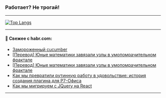 ### Работает? Не трогай!

---
<!--
#### 🛠️ Technical stack:

![Java](https://img.shields.io/badge/Java-informational?logo=Oracle&style=flat&logoColor=white&color=FF4500)
![Kotlin](https://img.shields.io/badge/Kotlin-informational?logo=Kotlin&style=flat&logoColor=white&color=774D97)
![TS](https://img.shields.io/badge/TypeScript-informational?logo=typeScript&style=flat&logoColor=black&color=017acc)
![Python](https://img.shields.io/badge/Python-informational?logo=Python&style=flat&logoColor=black&color=ffdd54) <br>
![Spring](https://img.shields.io/badge/Spring-informational?logo=Spring&style=flat&logoColor=white&color=6DB33F) 
![SpringBoot](https://img.shields.io/badge/SpringBoot-informational?logo=SpringBoot&style=flat&logoColor=white&color=6DB33F)
![Nest](https://img.shields.io/badge/NestJS-informational?logo=NestJS&style=flat&logoColor=white&color=E0234E) 
![NodeJS](https://img.shields.io/badge/NodeJS-informational?logo=node.js&style=flat&logoColor=white&color=70A760)<br>
![PostgreSQL](https://img.shields.io/badge/PostgreSQL-informational?logo=PostgreSQL&style=flat&logoColor=white&color=DAA520)
![MongoDB](https://img.shields.io/badge/MongoDB-informational?logo=MongoDB&style=flat&logoColor=white&color=870000)
![Apache](https://img.shields.io/badge/Apache-informational?logo=apache&style=flat&logoColor=white&color=f74e28)

___ 
-->

<!--- #### 🛠️ : --->

[![Top Langs](https://github-readme-stats-82jvfl3w3-advtsettinggmailcoms-projects.vercel.app/api/top-langs/?username=zloylis&langs_count=10&hide_title=true&title_color=e6edf3&size_weight=0.5&count_weight=0.5&layout=compact&hide_progress=true&hide_border=true&theme=dracula)](https://github.com/zloylis)

<!---


####  :octocat:&nbsp;&nbsp; Статистика:

![GitHub stats](https://github-readme-stats-u2qms2cxw-advtsettinggmailcoms-projects.vercel.app/api?username=zloylis&show_icons=true&hide_border=true&theme=dracula&title_color=e6edf3&include_all_commits=true&count_private=true&hide_rank=false&hide_title=true&rank_icon=github)
-->
---

#### 💬 Свежее с habr.com:

<!-- BLOG-POST-LIST:START -->
- [Замороженный cucumber](https://habr.com/ru/companies/mvideo/articles/867178/?utm_source=habrahabr&utm_medium=rss&utm_campaign=867178)
- [[Перевод] Юные математики завязали узлы в умопомрачительном фрактале](https://habr.com/ru/articles/867118/?utm_source=habrahabr&utm_medium=rss&utm_campaign=867118)
- [[Перевод] Юные математики завязали узлы в умопомрачительном фрактале](https://habr.com/ru/articles/867116/?utm_source=habrahabr&utm_medium=rss&utm_campaign=867116)
- [Как мы превратили рутинную работу в удовольствие: история создания плагина для Р7-Офиса](https://habr.com/ru/companies/lanit/articles/865334/?utm_source=habrahabr&utm_medium=rss&utm_campaign=865334)
- [Как мы мигрируем с JQuery на React](https://habr.com/ru/articles/866158/?utm_source=habrahabr&utm_medium=rss&utm_campaign=866158)
<!-- BLOG-POST-LIST:END -->

---

